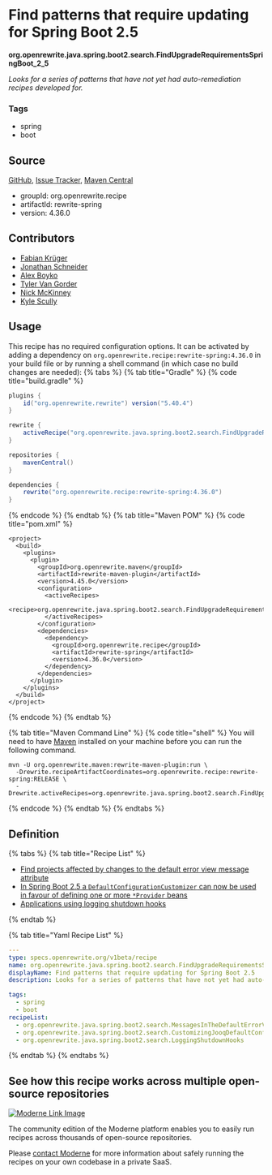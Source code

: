 # Find patterns that require updating for Spring Boot 2.5

**org.openrewrite.java.spring.boot2.search.FindUpgradeRequirementsSpringBoot\_2\_5**

_Looks for a series of patterns that have not yet had auto-remediation recipes developed for._

### Tags

* spring
* boot

## Source

[GitHub](https://github.com/openrewrite/rewrite-spring/blob/main/src/main/resources/META-INF/rewrite/spring-boot-25.yml), [Issue Tracker](https://github.com/openrewrite/rewrite-spring/issues), [Maven Central](https://central.sonatype.com/artifact/org.openrewrite.recipe/rewrite-spring/4.36.0/jar)

* groupId: org.openrewrite.recipe
* artifactId: rewrite-spring
* version: 4.36.0

## Contributors
* [Fabian Krüger](56278322+fabapp2@users.noreply.github.com)
* [Jonathan Schneider](jkschneider@gmail.com)
* [Alex Boyko](aboyko@pivotal.io)
* [Tyler Van Gorder](tkvangorder@users.noreply.github.com)
* [Nick McKinney](mckinneynichoals@gmail.com)
* [Kyle Scully](scullykns@gmail.com)


## Usage

This recipe has no required configuration options. It can be activated by adding a dependency on `org.openrewrite.recipe:rewrite-spring:4.36.0` in your build file or by running a shell command (in which case no build changes are needed): 
{% tabs %}
{% tab title="Gradle" %}
{% code title="build.gradle" %}
```groovy
plugins {
    id("org.openrewrite.rewrite") version("5.40.4")
}

rewrite {
    activeRecipe("org.openrewrite.java.spring.boot2.search.FindUpgradeRequirementsSpringBoot_2_5")
}

repositories {
    mavenCentral()
}

dependencies {
    rewrite("org.openrewrite.recipe:rewrite-spring:4.36.0")
}
```
{% endcode %}
{% endtab %}
{% tab title="Maven POM" %}
{% code title="pom.xml" %}
```markup
<project>
  <build>
    <plugins>
      <plugin>
        <groupId>org.openrewrite.maven</groupId>
        <artifactId>rewrite-maven-plugin</artifactId>
        <version>4.45.0</version>
        <configuration>
          <activeRecipes>
            <recipe>org.openrewrite.java.spring.boot2.search.FindUpgradeRequirementsSpringBoot_2_5</recipe>
          </activeRecipes>
        </configuration>
        <dependencies>
          <dependency>
            <groupId>org.openrewrite.recipe</groupId>
            <artifactId>rewrite-spring</artifactId>
            <version>4.36.0</version>
          </dependency>
        </dependencies>
      </plugin>
    </plugins>
  </build>
</project>
```
{% endcode %}
{% endtab %}

{% tab title="Maven Command Line" %}
{% code title="shell" %}
You will need to have [Maven](https://maven.apache.org/download.cgi) installed on your machine before you can run the following command.

```shell
mvn -U org.openrewrite.maven:rewrite-maven-plugin:run \
  -Drewrite.recipeArtifactCoordinates=org.openrewrite.recipe:rewrite-spring:RELEASE \
  -Drewrite.activeRecipes=org.openrewrite.java.spring.boot2.search.FindUpgradeRequirementsSpringBoot_2_5
```
{% endcode %}
{% endtab %}
{% endtabs %}

## Definition

{% tabs %}
{% tab title="Recipe List" %}
* [Find projects affected by changes to the default error view message attribute](../../../../java/spring/boot2/search/messagesinthedefaulterrorview.md)
* [In Spring Boot 2.5 a `DefaultConfigurationCustomizer` can now be used in favour of defining one or more `*Provider` beans](../../../../java/spring/boot2/search/customizingjooqdefaultconfiguration.md)
* [Applications using logging shutdown hooks](../../../../java/spring/boot2/search/loggingshutdownhooks.md)

{% endtab %}

{% tab title="Yaml Recipe List" %}
```yaml
---
type: specs.openrewrite.org/v1beta/recipe
name: org.openrewrite.java.spring.boot2.search.FindUpgradeRequirementsSpringBoot_2_5
displayName: Find patterns that require updating for Spring Boot 2.5
description: Looks for a series of patterns that have not yet had auto-remediation recipes developed for.

tags:
  - spring
  - boot
recipeList:
  - org.openrewrite.java.spring.boot2.search.MessagesInTheDefaultErrorView
  - org.openrewrite.java.spring.boot2.search.CustomizingJooqDefaultConfiguration
  - org.openrewrite.java.spring.boot2.search.LoggingShutdownHooks

```
{% endtab %}
{% endtabs %}

## See how this recipe works across multiple open-source repositories

[![Moderne Link Image](/.gitbook/assets/ModerneRecipeButton.png)](https://public.moderne.io/recipes/org.openrewrite.java.spring.boot2.search.FindUpgradeRequirementsSpringBoot_2_5)

The community edition of the Moderne platform enables you to easily run recipes across thousands of open-source repositories.

Please [contact Moderne](https://moderne.io/product) for more information about safely running the recipes on your own codebase in a private SaaS.
